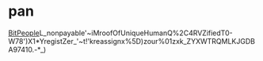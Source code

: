 # pan

[BitPeople](https://evmconnector.dev/load/('a!''~fJ('n!'allowedXWQQ9approve.4DWTbalanceOfXWQ9bordZVoteL*TclaimPM.TcommitXQ0K-cztR.Tdispute.Tgenesis1J9getCztXD9getPairB9hzB9judge.4TlateShuffle.GnymR.ToptIn.TpairRXDGpZiod1J9pZmitsX9populationX9pMXQGpseudonymEventB9quartZX9kCzt.TkNym.TYZ.KTYZedX9YryXD04-revealHash.KTschedule1J9seedX9shuffle.GtoSecondsB9transfZ.4DWTtransfZFrom.4QDWTvZify.0xx*JAuint256')-x%2C('n!'.LJ0%5D~oJ1_view'~i4Aaddress')7%2CAuint9%5D~o*-A('t!'B_pure'~i*D7256')G0Abool')-J!%5BKAbytes32')L_nonpayable'~iMroofOfUniqueHumanQ%2C4RVZifiedT0-W78')X1*YregistZer_'~t!'kreassignx%5D)zour%01zxk_ZYXWTRQMLKJGDBA97410.-*_)

